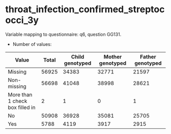 # throat_infection_confirmed_streptococci_3y
Variable mapping to questionnaire: q6, question GG131.
- Number of values:

| Value | Total | Child genotyped | Mother genotyped | Father genotyped |
| ----- | ----- | --------------- | ---------------- | ---------------- |
| Missing | 56925 | 34383 | 32771 | 21597 |
| Non-missing | 56698 | 41048 | 38998 | 28621 |
| More than 1 check box filled in | 2 | 1 | 0 |1 |
| No | 50908 | 36928 | 35081 |25705 |
| Yes | 5788 | 4119 | 3917 |2915 |



